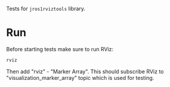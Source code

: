 Tests for `jros1rviztools` library.

# Run

Before starting tests make sure to run RViz:

```bash
rviz
```

Then add "rviz" - "Marker Array". This should subscribe RViz to "visualization_marker_array" topic which is used for testing.
